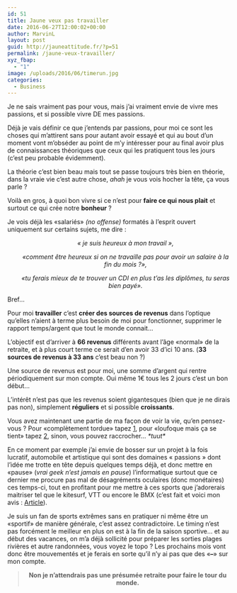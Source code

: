 ```yaml
---
id: 51
title: Jaune veux pas travailler
date: 2016-06-27T12:00:02+00:00
author: MarvinL
layout: post
guid: http://jauneattitude.fr/?p=51
permalink: /jaune-veux-travailler/
xyz_fbap:
  - "1"
image: /uploads/2016/06/timerun.jpg
categories:
  - Business
---
```

Je ne sais vraiment pas pour vous, mais j’ai vraiment envie de vivre mes passions, et si possible vivre DE mes passions.
  
Déjà je vais définir ce que j’entends par passions, pour moi ce sont les choses qui m’attirent sans pour autant avoir essayé et qui au bout d’un moment vont m’obséder au point de m’y intéresser pour au final avoir plus de connaissances théoriques que ceux qui les pratiquent tous les jours (c’est peu probable évidemment).
  
La théorie c’est bien beau mais tout se passe toujours très bien en théorie, dans la vraie vie c’est autre chose, _ahah_ je vous vois hocher la tête, ça vous parle ?
  
Voilà en gros, à quoi bon vivre si ce n’est pour **faire ce qui nous plait** et surtout ce qui crée notre **bonheur** ?
  
Je vois déjà les «salariés» _(no offense)_ formatés à l’esprit ouvert uniquement sur certains sujets, me dire :

<p style="padding-left: 30px; text-align: center;">
  <em>« je suis heureux à mon travail »,</em>
</p>

<p style="padding-left: 30px; text-align: center;">
  <em>«comment être heureux si on ne travaille pas pour avoir un salaire à la fin du mois ?»,</em>
</p>

<p style="padding-left: 30px; text-align: center;">
  <em>«tu ferais mieux de te trouver un CDI en plus t’as les diplômes, tu seras bien payé».</em>
</p>

Bref…
  
Pour moi **travailler** c’est **créer des sources de revenus** dans l’optique qu’elles n’aient à terme plus besoin de moi pour fonctionner, supprimer le rapport temps/argent que tout le monde connait…
  
L’objectif est d’arriver à **66 revenus** différents avant l’âge «normal» de la retraite, et à plus court terme ce serait d’en avoir 33 d’ici 10 ans. (**33 sources de revenus à 33 ans** c’est beau non ?)
  
Une source de revenus est pour moi, une somme d’argent qui rentre périodiquement sur mon compte. Oui même 1€ tous les 2 jours c’est un bon début…
  
L’intérêt n’est pas que les revenus soient gigantesques (bien que je ne dirais pas non), simplement **réguliers** et si possible **croissants**.
  
Vous avez maintenant une partie de ma façon de voir la vie, qu’en pensez-vous ? Pour «complètement tordue» tapez <span style="text-decoration: underline;">1</span>, pour «loufoque mais ça se tient» tapez <span style="text-decoration: underline;">2</span>, sinon, vous pouvez raccrocher… _\*tuut\*_
  
En ce moment par exemple j’ai envie de bosser sur un projet à la fois lucratif, automobile et artistique qui sont des domaines « passions » dont l’idée me trotte en tête depuis quelques temps déjà, et donc mettre en «pause» (_vrai geek n’est jamais en pause_) l’informatique surtout que ce dernier me procure pas mal de désagréments oculaires (donc monétaires) ces temps-ci, tout en profitant pour me mettre à ces sports que j’adorerais maitriser tel que le kitesurf, VTT ou encore le BMX (c&rsquo;est fait et voici mon avis : <a href="http://jauneattitude.fr/yellow-rider-bmx/" target="_blank">Article</a>).

Je suis un fan de sports extrêmes sans en pratiquer ni même être un «sportif» de manière générale, c’est assez contradictoire. Le timing n’est pas forcément le meilleur en plus on est à la fin de la saison sportive… et au début des vacances, on m’a déjà sollicité pour préparer les sorties plages rivières et autre randonnées, vous voyez le topo ? Les prochains mois vont donc être mouvementés et je ferais en sorte qu’il n’y ai pas que des «**&#8211;**» sur mon compte.

> <p style="text-align: center;">
>   <strong>Non je n’attendrais pas une présumée retraite pour faire le tour du monde.</strong>
> </p>